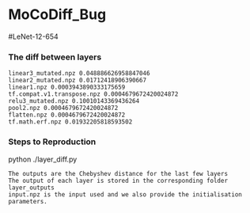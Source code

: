 # MoCoDiff_Bug


#LeNet-12-654

### The diff between layers
```
linear3_mutated.npz 0.048886626958847046
linear2_mutated.npz 0.01712418906390667
linear1.npz 0.0003943890333175659
tf.compat.v1.transpose.npz 0.0004679672420024872
relu3_mutated.npz 0.10010143369436264
pool2.npz 0.0004679672420024872
flatten.npz 0.0004679672420024872
tf.math.erf.npz 0.01932205818593502
```

### Steps to Reproduction
python ./layer_diff.py
```
The outputs are the Chebyshev distance for the last few layers
The output of each layer is stored in the corresponding folder layer_outputs
input.npz is the input used and we also provide the initialisation parameters.
```

